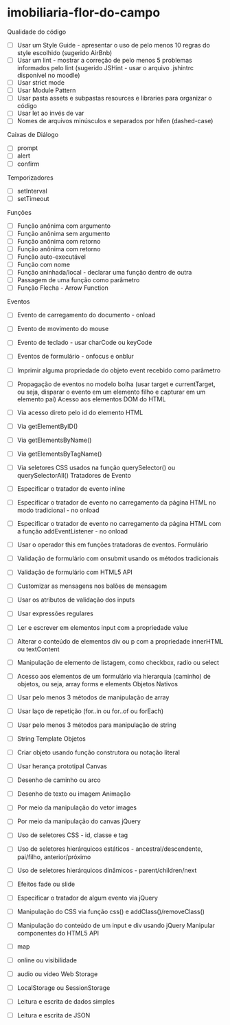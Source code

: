 # imobiliaria-flor-do-campo

Qualidade do código

 - [ ] Usar um Style Guide - apresentar o uso de pelo menos 10 regras do style escolhido (sugerido AirBnb)
 - [ ] Usar um lint - mostrar a correção de pelo menos 5 problemas informados pelo lint (sugerido JSHint - usar o arquivo .jshintrc disponível no moodle)
 - [ ] Usar strict mode
 - [ ] Usar Module Pattern
 - [ ] Usar pasta assets e subpastas resources e libraries para organizar o código
 - [ ] Usar let ao invés de var
 - [ ] Nomes de arquivos minúsculos e separados por hífen (dashed-case)

Caixas de Diálogo

 - [ ] prompt
 - [ ] alert
 - [ ] confirm

Temporizadores

 - [ ] setInterval
 - [ ] setTimeout

Funções

 - [ ] Função anônima com argumento
 - [ ] Função anônima sem argumento
 - [ ] Função anônima com retorno
 - [ ] Função anônima com retorno
 - [ ] Função auto-executável
 - [ ] Função com nome
 - [ ] Função aninhada/local - declarar uma função dentro de outra
 - [ ] Passagem de uma função como parâmetro
 - [ ] Função Flecha - Arrow Function

Eventos

 - [ ] Evento de carregamento do documento - onload
 - [ ] Evento de movimento do mouse
 - [ ] Evento de teclado - usar charCode ou keyCode
 - [ ] Eventos de formulário - onfocus e onblur
 - [ ] Imprimir alguma propriedade do objeto event recebido como parâmetro
 - [ ] Propagação de eventos no modelo bolha (usar target e currentTarget, ou seja, disparar o evento em um elemento filho e capturar em um elemento pai)
Acesso aos elementos DOM do HTML

 - [ ] Via acesso direto pelo id do elemento HTML
 - [ ] Via getElementByID()
 - [ ] Via getElementsByName()
 - [ ] Via getElementsByTagName()
 - [ ] Via seletores CSS usados na função querySelector() ou querySelectorAll()
Tratadores de Evento

 - [ ] Especificar o tratador de evento inline
 - [ ] Especificar o tratador de evento no carregamento da página HTML no modo tradicional - no onload
 - [ ] Especificar o tratador de evento no carregamento da página HTML com a função addEventListener - no onload
 - [ ] Usar o operador this em funções tratadoras de eventos.
Formulário

 - [ ] Validação de formulário com onsubmit usando os métodos tradicionais
 - [ ] Validação de formulário com HTML5 API
 - [ ] Customizar as mensagens nos balões de mensagem
 - [ ] Usar os atributos de validação dos inputs
 - [ ] Usar expressões regulares
 - [ ] Ler e escrever em elementos input com a propriedade value
 - [ ] Alterar o conteúdo de elementos div ou p com a propriedade innerHTML ou textContent
 - [ ] Manipulação de elemento de listagem, como checkbox, radio ou select
 - [ ] Acesso aos elementos de um formulário via hierarquia (caminho) de objetos, ou seja, array forms e elements
Objetos Nativos

 - [ ] Usar pelo menos 3 métodos de manipulação de array
 - [ ] Usar laço de repetição (for..in ou for..of ou forEach)
 - [ ] Usar pelo menos 3 métodos para manipulação de string
 - [ ] String Template
Objetos

 - [ ] Criar objeto usando função construtora ou notação literal
 - [ ] Usar herança prototipal
Canvas

 - [ ] Desenho de caminho ou arco
 - [ ] Desenho de texto ou imagem
Animação

 - [ ] Por meio da manipulação do vetor images
 - [ ] Por meio da manipulação do canvas
jQuery

 - [ ] Uso de seletores CSS - id, classe e tag
 - [ ] Uso de seletores hierárquicos estáticos - ancestral/descendente, pai/filho, anterior/próximo
 - [ ] Uso de seletores hierárquicos dinâmicos - parent/children/next
 - [ ] Efeitos fade ou slide
 - [ ] Especificar o tratador de algum evento via jQuery
 - [ ] Manipulação do CSS via função css() e addClass()/removeClass()
 - [ ] Manipulação do conteúdo de um input e div usando jQuery
Manipular componentes do HTML5 API

 - [ ] map
 - [ ] online ou visibilidade
 - [ ] audio ou video
Web Storage

 - [ ] LocalStorage ou SessionStorage
 - [ ] Leitura e escrita de dados simples
 - [ ] Leitura e escrita de JSON
